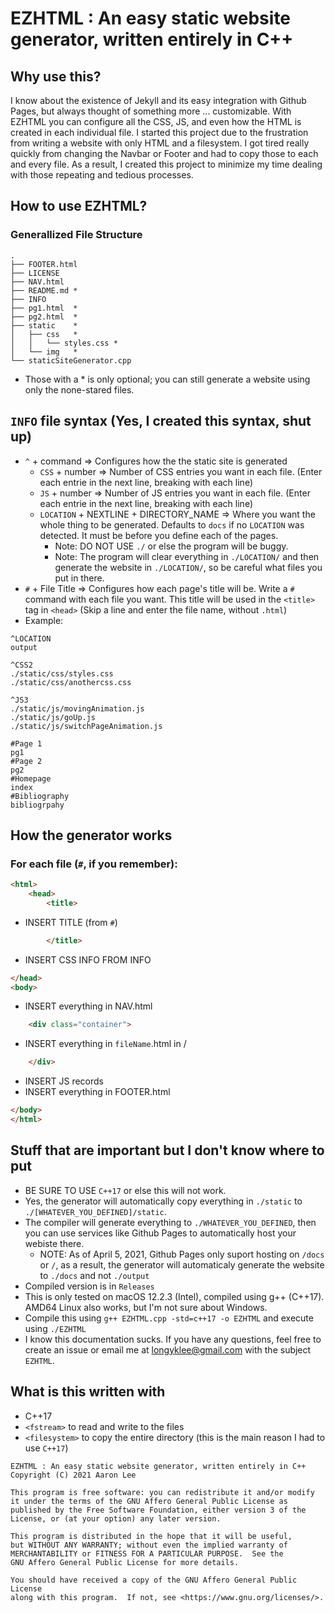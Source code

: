 # EZHTML : An easy static website generator, written entirely in C++
## Why use this?
I know about the existence of Jekyll and its easy integration with Github Pages, but always thought of something more ... customizable. With EZHTML you can configure all the CSS, JS, and even how the HTML is created in each individual file. I started this project due to the frustration from writing a website with only HTML and a filesystem. I got tired really quickly from changing the Navbar or Footer and had to copy those to each and every file. As a result, I created this project to minimize my time dealing with those repeating and tedious processes.

## How to use EZHTML? 
### Generallized File Structure
```
.
├── FOOTER.html
├── LICENSE
├── NAV.html
├── README.md *
├── INFO
├── pg1.html  *
├── pg2.html  *
├── static    *
│   ├── css   *
│   │   └── styles.css *
│   └── img   *
└── staticSiteGenerator.cpp
```
- Those with a * is only optional; you can still generate a website using only the none-stared files.
## `INFO` file syntax (Yes, I created this syntax, shut up)
- `^` + command => Configures how the the static site is generated
    - `CSS` + number => Number of CSS entries you want in each file. (Enter each entrie in the next line, breaking with each line)
    - `JS` + number => Number of JS entries you want in each file. (Enter each entrie in the next line, breaking with each line)
    - `LOCATION` + NEXTLINE + DIRECTORY_NAME => Where you want the whole thing to be generated. Defaults to `docs` if no `LOCATION` was detected. It must be before you define each of the pages.
        - Note: DO NOT USE `./` or else the program will be buggy.
        - Note: The program will clear everything in `./LOCATION/` and then generate the website in `./LOCATION/`, so be careful what files you put in there.
- `#` + File Title => Configures how each page's title will be. Write a `#` command with each file you want. This title will be used in the `<title>` tag in `<head>` (Skip a line and enter the file name, without `.html`)
- Example:
```
^LOCATION
output

^CSS2
./static/css/styles.css
./static/css/anothercss.css

^JS3
./static/js/movingAnimation.js
./static/js/goUp.js
./static/js/switchPageAnimation.js

#Page 1
pg1
#Page 2
pg2
#Homepage
index
#Bibliography
bibliogrpahy
```

## How the generator works
### For each file (`#`, if you remember):
```html
<html>
    <head>
        <title>
```
- INSERT TITLE (from `#`)
```html
        </title>
```
- INSERT CSS INFO FROM INFO

```html
</head>
<body>
```
- INSERT everything in NAV.html
```html
    <div class="container">
```
- INSERT everything in `fileName`.html in /
```html
    </div>
```
- INSERT JS records
- INSERT everything in FOOTER.html
```html
</body>
</html>
```
## Stuff that are important but I don't know where to put
- BE SURE TO USE `C++17` or else this will not work.
- Yes, the generator will automatically copy everything in `./static` to `./[WHATEVER_YOU_DEFINED]/static`.
- The compiler will generate everything to `./WHATEVER_YOU_DEFINED`, then you can use services like Github Pages to automatically host your webiste there.
    - NOTE: As of April 5, 2021, Github Pages only suport hosting on `/docs` or `/`, as a result, the generator will automaticaly generate the website to `./docs` and not `./output`
- Compiled version is in `Releases`
- This is only tested on macOS 12.2.3 (Intel), compiled using g++ (C++17). AMD64 Linux also works, but I'm not sure about Windows.
- Compile this using `g++ EZHTML.cpp -std=c++17 -o EZHTML` and execute using `./EZHTML`
- I know this documentation sucks. If you have any questions, feel free to create an issue or email me at [longyklee@gmail.com](mailto:longyklee@gmail.com?subject=EZHTML) with the subject `EZHTML`.
## What is this written with
- C++17
- `<fstream>` to read and write to the files
- `<filesystem>` to copy the entire directory (this is the main reason I had to use `C++17`)
```
EZHTML : An easy static website generator, written entirely in C++
Copyright (C) 2021 Aaron Lee

This program is free software: you can redistribute it and/or modify
it under the terms of the GNU Affero General Public License as
published by the Free Software Foundation, either version 3 of the
License, or (at your option) any later version.

This program is distributed in the hope that it will be useful,
but WITHOUT ANY WARRANTY; without even the implied warranty of
MERCHANTABILITY or FITNESS FOR A PARTICULAR PURPOSE.  See the
GNU Affero General Public License for more details.

You should have received a copy of the GNU Affero General Public License
along with this program.  If not, see <https://www.gnu.org/licenses/>.
```